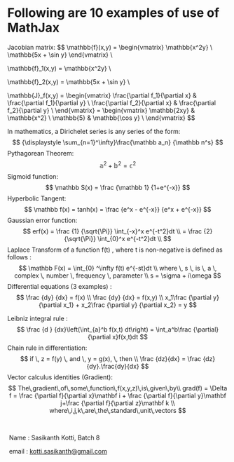 # Following are 10 examples of use of MathJax 		

Jacobian matrix:
$$
\mathbb{f}(x,y) = \begin{vmatrix}
\mathbb{x^2y} \\
\mathbb{5x + \sin y}
\end{vmatrix} \\

\mathbb{f}_1(x,y) = \mathbb{x^2y} \\

\mathbb{f}_2(x,y) = \mathbb{5x + \sin y} \\

\mathbb{J}_f(x,y) = \begin{vmatrix}
\frac{\partial f_1}{\partial x} & \frac{\partial f_1}{\partial y} \\
\frac{\partial f_2}{\partial x} & \frac{\partial f_2}{\partial y} \\
\end{vmatrix} = \begin{vmatrix}
\mathbb{2xy} & \mathbb{x^2} \\
\mathbb{5} & \mathbb{\cos y} \\
\end{vmatrix}
$$


In mathematics, a Dirichelet series is any series of the form:
$$
{\displaystyle \sum_{n=1}^\infty}\frac{\mathbb a_n} {\mathbb n^s}
$$
Pythagorean Theorem:
$$
\mathbb a^2 + \mathbb b^2 = \mathbb c^2
$$
Sigmoid function:
$$
\mathbb S(x) = \frac {\mathbb 1} {1+e^{-x}}
$$
Hyperbolic Tangent:
$$
\mathbb f(x) = tanh(x) = 	\frac {e^x - e^{-x}} {e^x + e^{-x}}
$$
Gaussian error function:
$$
erf(x) = \frac {1} {\sqrt{\Pi}} \int_{-x}^x e^{-t^2}dt \\
=  \frac {2} {\sqrt{\Pi}} \int_{0}^x e^{-t^2}dt \\
$$
Laplace Transform of a function f(t) , where t is non-negative is defined as follows :
$$
\mathbb F(x) = \int_{0} ^\infty f(t) e^{-st}dt \\
where \, s \, is \, a \, complex \, number \, frequency \, parameter \\
s = \sigma + i\omega
$$
Differential equations (3 examples) :
$$
\frac {dy} {dx} = f(x) \\
\frac {dy} {dx} = f(x,y) \\
x_1\frac {\partial y} {\partial x_1} + x_2\frac {\partial y} {\partial x_2} = y
$$


Leibniz integral rule :
$$
\frac {d } {dx}\left(\int_{a}^b f(x,t) dt\right) = \int_a^b\frac {\partial} {\partial x}f(x,t)dt
$$
Chain rule in differentiation:
$$
if \, z = f(y) \, and \, y = g(x), \, then \\
\frac {dz}{dx} = \frac {dz}{dy}.\frac{dy}{dx}
$$
Vector calculus identities (Gradient):
$$
The\,gradient\,of\,some\,function\,f(x,y,z)\,is\,given\,by\\
grad(f) = \Delta f = \frac {\partial f}{\partial x}\mathbf i + \frac {\partial f}{\partial y}\mathbf j+\frac {\partial f}{\partial z}\mathbf k \\
where\,i,j,k\,are\,the\,standard\,unit\,vectors
$$

​														

​														Name : Sasikanth Kotti, Batch 8

​														email : kotti.sasikanth@gmail.com